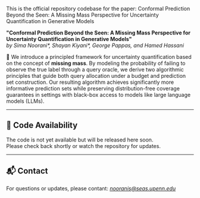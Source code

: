 
This is the official repository codebase for the paper: Conformal Prediction Beyond the Seen: A Missing Mass Perspective for Uncertainty Quantification in Generative Models

**"Conformal Prediction Beyond the Seen: A Missing Mass Perspective for Uncertainty Quantification in Generative Models"**  
*by Sima Noorani\*, Shayan Kiyani\*, George Pappas, and Hamed Hassani*

📄 We introduce a principled framework for uncertainty quantification based on the concept of **missing mass**. By modeling the probability of failing to observe the true label through a query oracle, we derive two algorithmic principles that guide both query allocation under a budget and prediction set construction. Our resulting algorithm achieves significantly more informative prediction sets while preserving distribution-free coverage guarantees in settings with black-box access to models like large language models (LLMs).

---

## 🔧 Code Availability

The code is not yet available but will be released here soon.  
Please check back shortly or watch the repository for updates.

---

## 📬 Contact

For questions or updates, please contant:
*nooranis@seas.upenn.edu*

